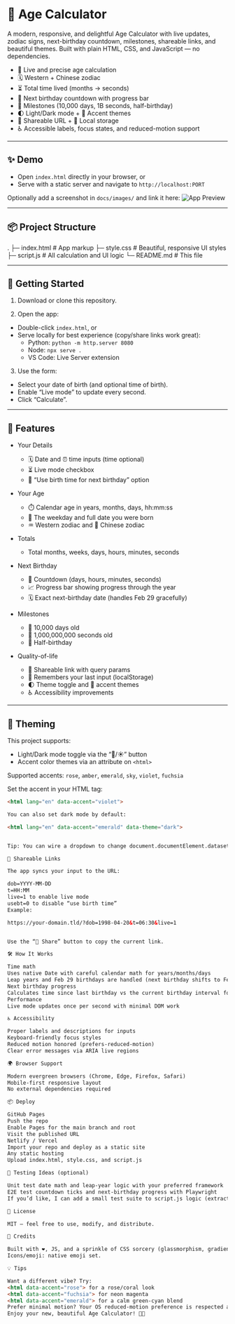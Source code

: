 # 🎂 Age Calculator

A modern, responsive, and delightful Age Calculator with live updates, zodiac signs, next-birthday countdown, milestones, shareable links, and beautiful themes. Built with plain HTML, CSS, and JavaScript — no dependencies.

- 🧭 Live and precise age calculation
- 🗓️ Western + Chinese zodiac
- ⏳ Total time lived (months → seconds)
- 🎉 Next birthday countdown with progress bar
- 🌟 Milestones (10,000 days, 1B seconds, half-birthday)
- 🌓 Light/Dark mode + 🎨 Accent themes
- 🔗 Shareable URL + 💾 Local storage
- ♿ Accessible labels, focus states, and reduced-motion support

---

## ✨ Demo

- Open `index.html` directly in your browser, or
- Serve with a static server and navigate to `http://localhost:PORT`

Optionally add a screenshot in `docs/images/` and link it here:
![App Preview](docs/images/preview.png)

---

## 📦 Project Structure


. ├─ index.html # App markup ├─ style.css # Beautiful, responsive UI styles ├─ script.js # All calculation and UI logic └─ README.md # This file


---

## 🚀 Getting Started

1) Download or clone this repository.

2) Open the app:
- Double-click `index.html`, or
- Serve locally for best experience (copy/share links work great):
  - Python: `python -m http.server 8080`
  - Node: `npx serve .`
  - VS Code: Live Server extension

3) Use the form:
- Select your date of birth (and optional time of birth).
- Enable “Live mode” to update every second.
- Click “Calculate”.

---

## 🧠 Features

- Your Details
  - 🗓️ Date and ⏰ time inputs (time optional)
  - ⏳ Live mode checkbox
  - 🎉 “Use birth time for next birthday” option

- Your Age
  - ⏱️ Calendar age in years, months, days, hh:mm:ss
  - 📅 The weekday and full date you were born
  - ♒ Western zodiac and 🐲 Chinese zodiac

- Totals
  - Total months, weeks, days, hours, minutes, seconds

- Next Birthday
  - 🎯 Countdown (days, hours, minutes, seconds)
  - 📈 Progress bar showing progress through the year
  - 🗓️ Exact next-birthday date (handles Feb 29 gracefully)

- Milestones
  - 🌟 10,000 days old
  - 🌟 1,000,000,000 seconds old
  - 🌟 Half-birthday

- Quality-of-life
  - 🔗 Shareable link with query params
  - 💾 Remembers your last input (localStorage)
  - 🌓 Theme toggle and 🎨 accent themes
  - ♿ Accessibility improvements

---

## 🎨 Theming

This project supports:
- Light/Dark mode toggle via the “🌙/☀️” button
- Accent color themes via an attribute on `<html>`

Supported accents: `rose`, `amber`, `emerald`, `sky`, `violet`, `fuchsia`

Set the accent in your HTML tag:
```html
<html lang="en" data-accent="violet">

You can also set dark mode by default:

<html lang="en" data-accent="emerald" data-theme="dark">


Tip: You can wire a dropdown to change document.documentElement.dataset.accent at runtime for a theme picker.

🔗 Shareable Links

The app syncs your input to the URL:

dob=YYYY-MM-DD
t=HH:MM
live=1 to enable live mode
usebt=0 to disable “use birth time”
Example:

https://your-domain.tld/?dob=1998-04-20&t=06:30&live=1


Use the “🔗 Share” button to copy the current link.

🛠️ How It Works

Time math
Uses native Date with careful calendar math for years/months/days
Leap years and Feb 29 birthdays are handled (next birthday shifts to Feb 28 on non-leap years)
Next birthday progress
Calculates time since last birthday vs the current birthday interval for a smooth progress indicator
Performance
Live mode updates once per second with minimal DOM work

♿ Accessibility

Proper labels and descriptions for inputs
Keyboard-friendly focus styles
Reduced motion honored (prefers-reduced-motion)
Clear error messages via ARIA live regions

🌍 Browser Support

Modern evergreen browsers (Chrome, Edge, Firefox, Safari)
Mobile-first responsive layout
No external dependencies required

📦 Deploy

GitHub Pages
Push the repo
Enable Pages for the main branch and root
Visit the published URL
Netlify / Vercel
Import your repo and deploy as a static site
Any static hosting
Upload index.html, style.css, and script.js

🧪 Testing Ideas (optional)

Unit test date math and leap-year logic with your preferred framework
E2E test countdown ticks and next-birthday progress with Playwright
If you’d like, I can add a small test suite to script.js logic (extracted into modules) and a CI workflow.

📝 License

MIT — feel free to use, modify, and distribute.

🙌 Credits

Built with ❤️, JS, and a sprinkle of CSS sorcery (glassmorphism, gradients, orbs, and emojis).
Icons/emoji: native emoji set.

💡 Tips

Want a different vibe? Try:
<html data-accent="rose"> for a rose/coral look
<html data-accent="fuchsia"> for neon magenta
<html data-accent="emerald"> for a calm green-cyan blend
Prefer minimal motion? Your OS reduced-motion preference is respected automatically.
Enjoy your new, beautiful Age Calculator! 🎂✨
